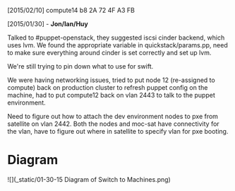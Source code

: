 [2015/02/10]
compute14 b8 2A 72 4F A3 FB

[2015/01/30] - **Jon/Ian/Huy**

Talked to #puppet-openstack, they suggested iscsi cinder backend, which uses lvm. We found the appropriate variable in quickstack/params.pp, need to make sure everything around cinder is set correctly and set up lvm.

We're still trying to pin down what to use for swift. 

We were having networking issues, tried to put node 12 (re-assigned to compute) back on production cluster to refresh puppet config on the machine, had to put compute12 back on vlan 2443 to talk to the puppet environment.

Need to figure out how to attach the dev environment nodes to pxe from satellite on vlan 2442. Both the nodes and moc-sat have connectivity for the vlan, have to figure out where in satellite to specify vlan for pxe booting.

# Diagram

![](_static/01-30-15 Diagram of Switch to Machines.png)
